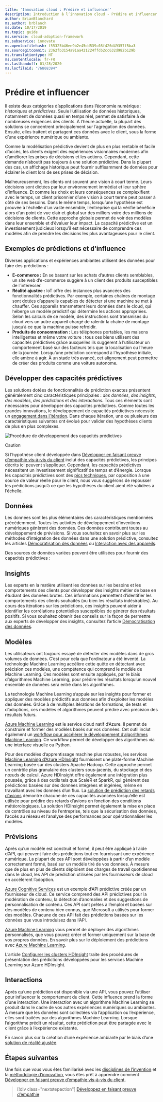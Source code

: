 ```yaml
---
title: 'Innovation cloud : Prédire et influencer'
description: Introduction à l’innovation cloud - Prédire et influencer
author: BrianBlanchard
ms.author: brblanch
ms.date: 10/17/2019
ms.topic: guide
ms.service: cloud-adoption-framework
ms.subservice: innovate
ms.openlocfilehash: f55325b46ee9b2e45dd539c08f426d49357f5ba3
ms.sourcegitcommit: 2362fb3154a91aa421224ffdb2cc632d982b129b
ms.translationtype: HT
ms.contentlocale: fr-FR
ms.lasthandoff: 01/28/2020
ms.locfileid: "76808394"
---
```

# <a name="predict-and-influence"></a>Prédire et influencer

Il existe deux catégories d’applications dans l’économie numérique : *historiques* et *prédictives*. Seule l’utilisation de données historiques, notamment de données quasi en temps réel, permet de satisfaire à de nombreuses exigences des clients. À l’heure actuelle, la plupart des solutions se concentrent principalement sur l’agrégation des données. Ensuite, elles traitent et partagent ces données avec le client, sous la forme d’une expérience numérique ou ambiante.

Comme la modélisation prédictive devient de plus en plus rentable et facile d’accès, les clients exigent des expériences visionnaires modernes afin d’améliorer les prises de décisions et les actions. Cependant, cette demande n’aboutit pas toujours à une solution prédictive. Dans la plupart des cas, un affichage historique peut fournir suffisamment de données pour éclairer le client lors de ses prises de décision.

Malheureusement, les clients ont souvent une vision à court terme. Leurs décisions sont dictées par leur environnement immédiat et leur sphère d’influence. Et comme les choix et leurs conséquences se complexifient avec le temps, un client prisonnier d’une vision à court terme peut passer à côté de ses besoins. Dans le même temps, lorsqu’une hypothèse est prouvée à l’échelle d’un vaste ensemble, l’entreprise qui la vérifie bénéficie alors d’un point de vue clair et global sur des milliers voire des millions de décisions de clients. Cette approche globale permet de voir des modèles dans leur ensemble et d’évaluer leur impact. La capacité prédictive est un investissement judicieux lorsqu’il est nécessaire de comprendre ces modèles afin de prendre les décisions les plus avantageuses pour le client.

## <a name="examples-of-predictions-and-influence"></a>Exemples de prédictions et d’influence

Diverses applications et expériences ambiantes utilisent des données pour faire des prédictions :

- **E-commerce :** En se basant sur les achats d’autres clients semblables, un site web d’e-commerce suggère à un client des produits susceptibles de l’intéresser.
- **Réalité ajustée :** IoT offre des instances plus avancées des fonctionnalités prédictives. Par exemple, certaines chaînes de montage sont dotées d’appareils capables de détecter si une machine se met à chauffer. Ces appareils transmettent leurs données dans le cloud, qui héberge un modèle prédictif qui détermine les actions appropriées. Selon les calculs de ce modèle, des instructions sont transmises du cloud vers un autre appareil chargé de ralentir la chaîne de montage jusqu’à ce que la machine puisse refroidir.
- **Produits de consommation :** Les téléphones portables, les maisons intelligentes et même votre voiture : tous ces biens utilisent des capacités prédictives grâce auxquelles ils suggèrent à l’utilisateur un comportement basé sur des facteurs tels que la localisation ou l’heure de la journée. Lorsqu’une prédiction correspond à l’hypothèse initiale, elle amène à agir. À un stade très avancé, cet alignement peut permettre de créer des produits comme une voiture autonome.

## <a name="develop-predictive-capabilities"></a>Développer des capacités prédictives

Les solutions dotées de fonctionnalités de prédiction exactes présentent généralement cinq caractéristiques principales : *des données*, *des insights*, *des modèles*, *des prédictions* et *des interactions*. Tous ces éléments sont nécessaires pour développer des capacités prédictives. Comme toutes les grandes innovations, le développement de capacités prédictives nécessite un [engagement dans l’itération](./index.md#commitment-to-iteration). Dans chaque itération, une ou plusieurs des caractéristiques suivantes ont évolué pour valider des hypothèses clients de plus en plus complexes.

![Procédure de développement des capacités prédictives](../../_images/innovate/predict-and-influence.png)

> [!CAUTION]
> Si l’hypothèse client développée dans [Développer en faisant preuve d’empathie vis-à-vis du client](./build.md) inclut des capacités prédictives, les principes décrits ici peuvent s’appliquer. Cependant, les capacités prédictives nécessitent un investissement significatif de temps et d’énergie. Lorsque les capacités prédictives sont des [pics techniques](./build.md#reduce-complexity-and-delay-technical-spikes), par opposition à une source de valeur réelle pour le client, nous vous suggérons de repousser les prédictions jusqu’à ce que les hypothèses du client aient été validées à l’échelle.

## <a name="data"></a>Données

Les données sont les plus élémentaires des caractéristiques mentionnées précédemment. Toutes les activités de développement d’inventions numériques génèrent des données. Ces données contribuent toutes au développement de prévisions. Si vous souhaitez en savoir plus sur les méthodes d’intégration des données dans une solution prédictive, consultez les articles [Démocratisation des données](./data.md) ou [Interaction avec des appareils](./devices.md).

Des sources de données variées peuvent être utilisées pour fournir des capacités prédictives :

## <a name="insights"></a>Insights

Les experts en la matière utilisent les données sur les besoins et les comportements des clients pour développer des insights métier de base en étudiant des données brutes. Ces informations permettent d’identifier les comportements des clients souhaités (ou bien les résultats indésirables). Au cours des itérations sur les prédictions, ces insights peuvent aider à identifier les corrélations potentielles susceptibles de générer des résultats positifs. Si vous souhaitez obtenir des conseils sur la façon de permettre aux experts de développer des insights, consultez l’article [Démocratisation des données](./data.md).

## <a name="patterns"></a>Modèles

Les utilisateurs ont toujours essayé de détecter des modèles dans de gros volumes de données. C’est pour cela que l’ordinateur a été inventé. La technologie Machine Learning accélère cette quête en détectant avec précision ces modèles, une compétence qui comprend le modèle de Machine Learning. Ces modèles sont ensuite appliqués, par le biais d’algorithmes Machine Learning, pour prédire les résultats lorsqu’un nouvel ensemble de données sera entré dans les algorithmes.

La technologie Machine Learning s’appuie sur les insights pour former et appliquer des modèles prédictifs aux données afin d’exploiter les modèles des données. Grâce à de multiples itérations de formations, de tests et d’adoptions, ces modèles et algorithmes peuvent prédire avec précision des résultats futurs.

[Azure Machine Learning](https://docs.microsoft.com/azure/machine-learning/service/overview-what-is-azure-ml) est le service cloud natif d’Azure. Il permet de construire et former des modèles basés sur vos données. Cet outil inclut également un [workflow pour accélérer le développement d’algorithmes Machine Learning](https://docs.microsoft.com/azure/machine-learning/service/concept-azure-machine-learning-architecture). Ce workflow permet de développer des algorithmes via une interface visuelle ou Python.

Pour des modèles d’apprentissage machine plus robustes, les services [Machine Learning d’Azure HDInsight](https://docs.microsoft.com/azure/hdinsight/r-server/r-server-overview) fournissent une plate-forme Machine Learning basée sur des clusters Apache Hadoop. Cette approche permet un contrôle plus granulaire des clusters sous-jacents, du stockage et des nœuds de calcul. Azure HDInsight offre également une intégration plus poussée, grâce à des outils tels que ScaleR et SparkR, qui génèrent des prédictions basées sur des données intégrées et ingérées, même en travaillant avec les données d’un flux. La [solution de prédiction des retards d’avions](https://docs.microsoft.com/azure/hdinsight/hdinsight-hadoop-r-scaler-sparkr) démontre chacune de ces capacités avancées lorsqu’elle est utilisée pour prédire des retards d’avions en fonction des conditions météorologiques. La solution HDInsight permet également la mise en place de contrôles au niveau de l’entreprise, tels que la sécurisation des données, l’accès au réseau et l’analyse des performances pour opérationnaliser les modèles.

## <a name="predictions"></a>Prévisions

Après qu’un modèle est construit et formé, il peut être appliqué à l’aide d’API, qui peuvent faire des prédictions tout en fournissant une expérience numérique. La plupart de ces API sont développées à partir d’un modèle correctement formé, basé sur un modèle tiré de vos données. À mesure que de plus en plus de clients déploient des charges de travail quotidiennes dans le cloud, les API de prédiction utilisées par les fournisseurs de cloud en accélèrent l’adoption.

[Azure Cognitive Services](https://docs.microsoft.com/azure/cognitive-services) est un exemple d’API prédictive créée par un fournisseur de cloud. Ce service comprend des API prédictives pour la modération de contenu, la détection d’anomalies et des suggestions de personnalisation de contenu. Ces API sont prêtes à l’emploi et basées sur des modèles de contenu bien connus, que Microsoft a utilisés pour former des modèles. Chacune de ces API fait des prédictions basées sur les données que vous introduisez dans l’API.

[Azure Machine Learning](https://docs.microsoft.com/azure/machine-learning) vous permet de déployer des algorithmes personnalisés, que vous pouvez créer et former uniquement sur la base de vos propres données. En savoir plus sur le déploiement des prédictions avec [Azure Machine Learning](https://docs.microsoft.com/azure/machine-learning/service/how-to-deploy-and-where).

L’article [Configurer les clusters HDInsight](https://docs.microsoft.com/azure/hdinsight/hdinsight-hadoop-provision-linux-clusters) traite des procédures de présentation des prédictions développées pour les services Machine Learning sur Azure HDInsight.

## <a name="interactions"></a>Interactions

Après qu’une prédiction est disponible via une API, vous pouvez l’utiliser pour influencer le comportement du client. Cette influence prend la forme d’une interaction. Une interaction avec un algorithme Machine Learning se produit dans le cadre de vos autres expériences numériques ou ambiantes. À mesure que les données sont collectées via l’application ou l’expérience, elles sont traitées par des algorithmes Machine Learning. Lorsque l’algorithme prédit un résultat, cette prédiction peut être partagée avec le client grâce à l’expérience existante.

En savoir plus sur la création d’une expérience ambiante par le biais d’une [solution de réalité ajustée](./devices.md#adjusted-reality).

## <a name="next-steps"></a>Étapes suivantes

Une fois que vous vous êtes familiarisé avec les [disciplines de l’invention](./invention.md) et la [méthodologie d’innovation](./index.md), vous êtes prêt à apprendre comment [Développer en faisant preuve d’empathie vis-à-vis du client](./build.md).

> [!div class="nextstepaction"]
> [Développez en faisant preuve d’empathie](./build.md)
